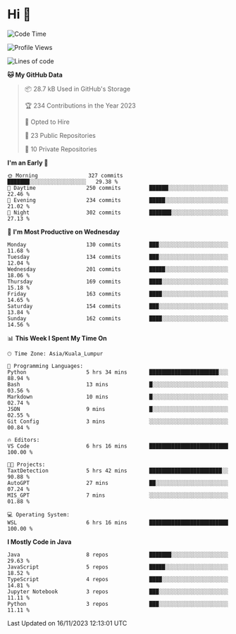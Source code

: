 <h1>Hi 👋</h1>

<!--START_SECTION:waka-->
![Code Time](http://img.shields.io/badge/Code%20Time-422%20hrs%205%20mins-blue)

![Profile Views](http://img.shields.io/badge/Profile%20Views-0-blue)

![Lines of code](https://img.shields.io/badge/From%20Hello%20World%20I%27ve%20Written-1.2%20million%20lines%20of%20code-blue)

**🐱 My GitHub Data** 

> 📦 28.7 kB Used in GitHub's Storage 
 > 
> 🏆 234 Contributions in the Year 2023
 > 
> 💼 Opted to Hire
 > 
> 📜 23 Public Repositories 
 > 
> 🔑 10 Private Repositories 
 > 
**I'm an Early 🐤** 

```text
🌞 Morning                327 commits         ███████░░░░░░░░░░░░░░░░░░   29.38 % 
🌆 Daytime                250 commits         ██████░░░░░░░░░░░░░░░░░░░   22.46 % 
🌃 Evening                234 commits         █████░░░░░░░░░░░░░░░░░░░░   21.02 % 
🌙 Night                  302 commits         ███████░░░░░░░░░░░░░░░░░░   27.13 % 
```
📅 **I'm Most Productive on Wednesday** 

```text
Monday                   130 commits         ███░░░░░░░░░░░░░░░░░░░░░░   11.68 % 
Tuesday                  134 commits         ███░░░░░░░░░░░░░░░░░░░░░░   12.04 % 
Wednesday                201 commits         █████░░░░░░░░░░░░░░░░░░░░   18.06 % 
Thursday                 169 commits         ████░░░░░░░░░░░░░░░░░░░░░   15.18 % 
Friday                   163 commits         ████░░░░░░░░░░░░░░░░░░░░░   14.65 % 
Saturday                 154 commits         ███░░░░░░░░░░░░░░░░░░░░░░   13.84 % 
Sunday                   162 commits         ████░░░░░░░░░░░░░░░░░░░░░   14.56 % 
```


📊 **This Week I Spent My Time On** 

```text
🕑︎ Time Zone: Asia/Kuala_Lumpur

💬 Programming Languages: 
Python                   5 hrs 34 mins       ██████████████████████░░░   88.94 % 
Bash                     13 mins             █░░░░░░░░░░░░░░░░░░░░░░░░   03.56 % 
Markdown                 10 mins             █░░░░░░░░░░░░░░░░░░░░░░░░   02.74 % 
JSON                     9 mins              █░░░░░░░░░░░░░░░░░░░░░░░░   02.55 % 
Git Config               3 mins              ░░░░░░░░░░░░░░░░░░░░░░░░░   00.84 % 

🔥 Editors: 
VS Code                  6 hrs 16 mins       █████████████████████████   100.00 % 

🐱‍💻 Projects: 
TaxtDetection            5 hrs 42 mins       ███████████████████████░░   90.88 % 
AutoGPT                  27 mins             ██░░░░░░░░░░░░░░░░░░░░░░░   07.24 % 
MIS_GPT                  7 mins              ░░░░░░░░░░░░░░░░░░░░░░░░░   01.88 % 

💻 Operating System: 
WSL                      6 hrs 16 mins       █████████████████████████   100.00 % 
```

**I Mostly Code in Java** 

```text
Java                     8 repos             ███████░░░░░░░░░░░░░░░░░░   29.63 % 
JavaScript               5 repos             █████░░░░░░░░░░░░░░░░░░░░   18.52 % 
TypeScript               4 repos             ████░░░░░░░░░░░░░░░░░░░░░   14.81 % 
Jupyter Notebook         3 repos             ███░░░░░░░░░░░░░░░░░░░░░░   11.11 % 
Python                   3 repos             ███░░░░░░░░░░░░░░░░░░░░░░   11.11 % 
```




 Last Updated on 16/11/2023 12:13:01 UTC
<!--END_SECTION:waka-->
